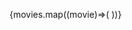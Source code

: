 {movies.map((movie)=>(
              <MovieCard key={movie.id} posterPath={movie.poster_path} />
            ))}